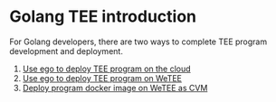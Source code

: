 # Golang TEE introduction

For Golang developers, there are two ways to complete TEE program development and deployment.

1. [Use ego to deploy TEE program on the cloud](deploy-tee-program-on-the-cloud.md)
2. [Use ego to deploy TEE program on WeTEE](deploy-tee-program-on-wetee.md)
3. [Deploy program docker image on WeTEE as CVM ](deploy-program-docker-image-on-wetee.md)

